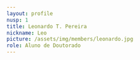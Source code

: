 ```yaml
---
layout: profile
nusp: 1
title: Leonardo T. Pereira
nickname: Leo
picture: /assets/img/members/leonardo.jpg
role: Aluno de Doutorado
---
```

